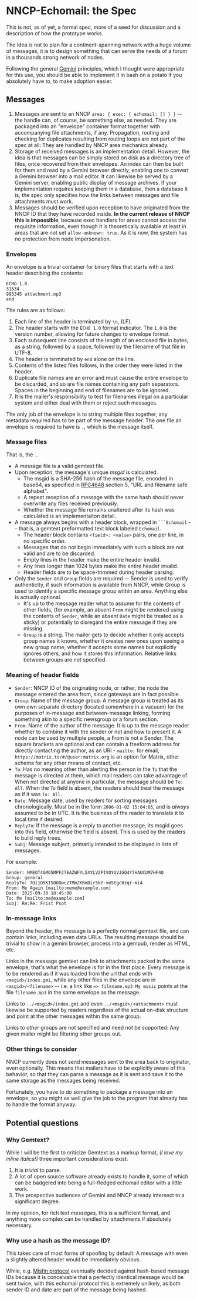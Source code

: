 # NNCP-Echomail: the Spec

This is not, as of yet, a formal spec, more of a seed for discussion and a description of how the prototype works.

The idea is not to plan for a continent-spanning network with a huge volume of messages, it is to design something that can serve the needs of a forum in a thousands strong network of nodes.

Following the general [Gemini](https://en.wikipedia.org/wiki/Gemini_(protocol)) principles, which I thought were appropriate for this use, you should be able to implement it in bash on a potato if you absolutely have to, to make adoption easier.

## Messages

1. Messages are sent to an NNCP `area: { exec: { echomail: [] } }` -- the handle can, of course, be something else, as needed. They are packaged into an "envelope" container format together with accompanying file attachments, if any. Propagation, routing and checking for duplicates resulting from routing loops are not part of the spec at all: They are handled by NNCP area mechanics already.
2. Storage of received messages is an implementation detail. However, the idea is that messages can be simply stored on disk as a directory tree of files, once recovered from their envelopes. An index can then be built for them and read by a Gemini browser directly, enabling one to convert a Gemini browser into a mail editor. It can likewise be served by a Gemini server, enabling public display of message archives. If your implementation requires keeping them in a database, then a database it is, the spec only specifies how the links between messages and file attachments must work.
3. Messages should be verified upon reception to have originated from the NNCP ID that they have recorded inside. **In the current release of NNCP this is impossible**, because exec handlers for areas cannot access the requisite information, even though it is theoretically available at least in areas that are not set `allow-unknown: true`. As it is now, the system has no protection from node impersonation.

### Envelopes

An envelope is a trivial container for binary files that starts with a text header describing the contents:

```text
ECHO 1.0
31534 .
995345 attachment.mp3
end
```

The rules are as follows:

1. Each line of the header is terminated by `\n`, (LF).
2. The header starts with the `ECHO 1.0` format indicator. The `1.0` is the version number, allowing for future changes to envelope format.
3. Each subsequent line consists of the length of an enclosed file in bytes, as a string, followed by a space, followed by the filename of that file in UTF-8.
4. The header is terminated by `end` alone on the line.
5. Contents of the listed files follows, in the order they were listed in the header.
6. Duplicate file names are an error and must cause the entire envelope to be discarded, and so are file names containing any path separators. Spaces in the beginning and end of filenames are to be ignored.
7. It is the mailer's responsibility to test for filenames illegal on a particular system and either deal with them or reject such messages.

The only job of the envelope is to string multiple files together, any metadata required has to be part of the message header. The one file an envelope is required to have is `.`, which is the message itself.

### Message files

That is, the `.`.

+ A message file is a valid gemtext file.
+ Upon reception, the message's unique *msgid* is calculated.
  + The msgid is a SHA-256 hash of the message file, encoded in base64, as specified in [RFC4648](https://www.rfc-editor.org/rfc/rfc4648.html) section 5, "URL and filename safe alphabet".
  + A repeat reception of a message with the same hash should never overwrite any files received previously.
  + Whether the message file remains unaltered after its hash was calculated is an implementaiton detail.
+ A message always begins with a header block, wrapped in ```` ```Echomail ```` -- that is, a gemtext preformatted text block labeled `Echomail`.
  + The header block contains `<field>: <value>` pairs, one per line, in no specific order.
  + Messages that do not begin immediately with such a block are not valid and are to be discarded.
  + Empty lines in the header make the entire header invalid.
  + Any lines longer than 1024 bytes make the entire header invalid.
  + Header fields are to be space-trimmed during header parsing.
+ Only the `Sender` and `Group` fields are required -- Sender is used to verify authenticity, if such information is available from NNCP, while Group is used to identify a specific message group within an area. Anything else is actually optional.
  + It's up to the message reader what to assume for the contents of other fields, (for example, an absent `From` might be rendered using the contents of `Sender`, while an absent `Date` might be treated as a sticky) or potentially to disregard the entire message if they are missing.
  + `Group` is a string. The mailer gets to decide whether it only accepts group names it knows, whether it creates new ones upon seeing a new group name, whether it accepts some names but explicitly ignores others, and how it stores this information. Relative links between groups are *not* specified.

### Meaning of header fields

+ `Sender`: NNCP ID of the originating node, or rather, the node the message entered the area from, since gateways are in fact possible.
+ `Group`: Name of the message group. A message group is treated as its own own separate directory (located somewhere in a vacuum) for the purposes of in-message and between-message linking, forming something akin to a specific newsgroup or a forum section.
+ `From`: Name of the author of the message. It is up to the message reader whether to combine it with the sender or not and how to present it. A node can be used by multiple people, a From is not a Sender. The square brackets are optional and can contain a freeform address for directly contacting the author, as an URI - `mailto:` for email, `https://matrix.to/#/@user:matrix.org` is an option for Matrix, other schema for any other means of contact, etc.
+ `To`: Has no meaning other than alerting the person in the `To` that the message is directed at them, which mail readers can take advantage of. When not directed at anyone in particular, the message should be `To: All`. When the `To` field is absent, the readers should treat the message as if it was `To: All`.
+ `Date`: Message date, used by readers for sorting messages chronologically. Must be in the form `2006-01-02 15:04:05`, and is *always* assumed to be in UTC. It is the business of the reader to translate it to local time if desired.
+ `ReplyTo`: If the message is a reply to another message, its msgid goes into this field, otherwise the field is absent. This is used by the readers to build reply trees.
+ `Subj`: Message subject, primarily intended to be displayed in lists of messages.

For example:

```gemini
Sender: NMEOT4GMO5MPF27EAZWFYL5XYLVZPIVOYUVJGQ4Y7HAUCUM7HF4Q
Group: general
ReplyTo: 7Oi1O5KI5OOOwczTMmZKRmDir5kY-vm5tgc0zqr-mi4
From: Me Again [mailto:meme@example.com]
Date: 2025-09-30 18:45:00
To: Me [mailto:me@example.com]
Subj: Re:Re: Frist Psot
```

### In-message links

Beyond the header, the message is a perfectly normal gemtext file, and can contain links, including even data URLs. The resulting message should be trivial to show in a gemini browser, process into a gempub, render as HTML, etc.

Links in the message gemtext can link to attachments packed in the same envelope, that's what the envelope is for in the first place. Every message is to be rendered as if it was loaded from the url that ends with `<msgid>/index.gmi`, while any other files in the envelope are in `<msgid>/<filename>` -- i.e. a link like `=> filename.mp3 My music` points at the file `filename.mp3` in the same envelope as the message.

Links to `../<msgid>/index.gmi` and even `../<msgid>/<attachment>` must likewise be supported by readers regardless of the actual on-disk structure and point at the other messages within the same group.

Links to *other* groups are not specified and need not be supported: Any given mailer might be filtering other groups out.

### Other things to consider

NNCP currently does not send messages sent to the area back to originator, even optionally. This means that mailers have to be explicitly aware of this behavior, so that they can parse a message as it is sent and save it to the same storage as the messages being received.

Fortunately, you have to do something to package a message into an envelope, so you might as well give the job to the program that already has to handle the format anyway.

## Potential questions

### Why Gemtext?

While I will be the first to criticize Gemtext as a markup format, *(I love my inline italics!)* three important considerations exist:

1. It is *trivial* to parse.
2. A lot of open source software already exists to handle it, some of which can be badgered into being a full-fledged echomail editor with a little work.
3. The prospective audiences of Gemini and NNCP already intersect to a significant degree.

In my opinion, for rich text *messages,* this is a sufficient format, and anything more complex can be handled by attachments if absolutely necessary.

### Why use a hash as the message ID?

This takes care of most forms of spoofing by default: A message with even a slightly altered header would be immediately obvious.

While, e.g. [Misfin protocol](gemini://satch.xyz/misfin/) eventually decided against hash-based message IDs because it is conceivable that a perfectly identical message would be sent twice, with this echomail protocol this is extremely unlikely, as both sender ID and date are part of the message being hashed.
